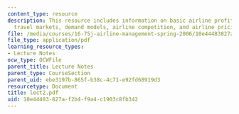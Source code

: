 ```yaml
---
content_type: resource
description: This resource includes information on basic airline profit model, air
  travel markets, demand models, airline competition, and airline pricing practices.
file: /media/courses/16-75j-airline-management-spring-2006/10e44483827af2b4f9a4c1903c8fb342_lect2.pdf
file_type: application/pdf
learning_resource_types:
- Lecture Notes
ocw_type: OCWFile
parent_title: Lecture Notes
parent_type: CourseSection
parent_uid: ebe3197b-865f-b38c-4c71-e92fd68919d3
resourcetype: Document
title: lect2.pdf
uid: 10e44483-827a-f2b4-f9a4-c1903c8fb342
---
```

